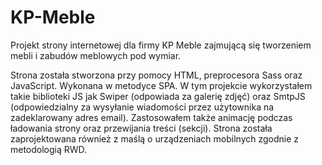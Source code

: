 # KP-Meble

Projekt strony internetowej dla firmy KP Meble zajmującą się tworzeniem mebli i zabudów meblowych pod wymiar.

Strona została stworzona przy pomocy HTML, preprocesora Sass oraz JavaScript. Wykonana w metodyce SPA.
W tym projekcie wykorzystałem takie biblioteki JS jak Swiper (odpowiada za galerię zdjęć) oraz SmtpJS (odpowiedzialny za wysyłanie wiadomości przez użytownika na zadeklarowany adres email). Zastosowałem także animację podczas ładowania strony oraz przewijania treści (sekcji).
Strona została zaprojektowana również z maślą o urządzeniach mobilnych zgodnie z metodologią RWD. 
